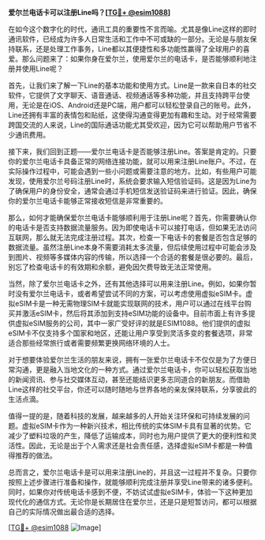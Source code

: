**爱尔兰电话卡可以注册Line吗？[[TG💪+ @esim1088](https://t.me/s/esim1088)]**

在如今这个数字化的时代，通讯工具的重要性不言而喻。尤其是像Line这样的即时通讯软件，已经成为许多人日常生活和工作中不可或缺的一部分。无论是与朋友保持联系，还是处理工作事务，Line都以其便捷性和多功能性赢得了全球用户的喜爱。那么问题来了：如果你身在爱尔兰，使用爱尔兰的电话卡，是否能够顺利地注册并使用Line呢？

首先，让我们来了解一下Line的基本功能和使用方式。Line是一款来自日本的社交软件，它提供了文字聊天、语音通话、视频通话等多种功能，并且支持跨平台使用，无论是在iOS、Android还是PC端，用户都可以轻松登录自己的账号。此外，Line还拥有丰富的表情包和贴纸，这使得沟通变得更加有趣和生动。对于经常需要跨国交流的人来说，Line的国际通话功能尤其受欢迎，因为它可以帮助用户节省不少通讯费用。

接下来，我们回到正题——爱尔兰电话卡是否能够注册Line。答案是肯定的。只要你的爱尔兰电话卡具备正常的网络连接功能，就可以用来注册Line账户。不过，在实际操作过程中，可能会遇到一些小问题或需要注意的地方。比如，有些用户可能发现，使用爱尔兰号码注册Line时，系统会要求输入短信验证码。这是因为Line为了确保用户的身份安全，通常会通过手机短信发送验证码来进行验证。因此，确保你的爱尔兰电话卡能够正常接收短信是非常重要的。

那么，如何才能确保爱尔兰电话卡能够顺利用于注册Line呢？首先，你需要确认你的电话卡是否支持数据流量服务。因为即使电话卡可以接打电话，但如果无法访问互联网，那么就无法完成注册过程。其次，检查一下电话卡的套餐是否包含足够的数据流量。虽然注册Line本身不需要消耗太多流量，但后续使用过程中可能会涉及到图片、视频等多媒体内容的传输，所以选择一个合适的套餐是很必要的。最后，别忘了检查电话卡的有效期和余额，避免因欠费导致无法正常使用。

当然，除了爱尔兰电话卡之外，还有其他选择可以用来注册Line。例如，如果你暂时没有爱尔兰电话卡，或者希望尝试不同的方案，可以考虑使用虚拟eSIM卡。虚拟eSIM卡是一种无需物理SIM卡就能实现联网的技术，用户可以通过在线平台购买并激活eSIM卡，然后将其添加到支持eSIM功能的设备中。目前市面上有许多提供虚拟eSIM服务的公司，其中一家广受好评的就是ESIM1088。他们提供的虚拟eSIM卡不仅支持多个国家和地区，还能让用户享受到灵活多变的套餐选项，非常适合那些经常旅行或者需要频繁更换网络环境的人士。

对于想要体验爱尔兰生活的朋友来说，拥有一张爱尔兰电话卡不仅仅是为了方便日常沟通，更是融入当地文化的一种方式。通过爱尔兰电话卡，你可以轻松获取当地的新闻资讯、参与社交媒体互动，甚至还能结识更多志同道合的新朋友。而借助Line这样的社交平台，你还可以随时随地与世界各地的亲友保持联系，分享彼此的生活点滴。

值得一提的是，随着科技的发展，越来越多的人开始关注环保和可持续发展的问题。虚拟eSIM卡作为一种新兴技术，相比传统的实体SIM卡具有显著的优势。它减少了塑料垃圾的产生，降低了运输成本，同时也为用户提供了更大的便利性和灵活性。因此，无论是出于个人需求还是社会责任感，选择虚拟eSIM卡都是一种值得推荐的做法。

总而言之，爱尔兰电话卡是可以用来注册Line的，并且这一过程并不复杂。只要你按照上述步骤进行准备和操作，就能够顺利完成注册并享受Line带来的诸多便利。同时，如果你对传统电话卡感到不便，不妨试试虚拟eSIM卡，体验一下这种更加现代化的通信方式。无论你是长期居住在爱尔兰，还是只是短暂访问，都可以根据自己的实际情况做出最合适的选择。

[[TG💪+ @esim1088](https://t.me/s/esim1088) ![Image](https://i.postimg.cc/4NQfJmqS/Snipaste-2025-05-13-00-14-12.png)]